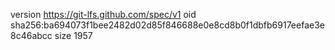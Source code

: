 version https://git-lfs.github.com/spec/v1
oid sha256:ba694073f1bee2482d02d85f846688e0e8cd8b0f1dbfb6917eefae3e8c46abcc
size 1957

